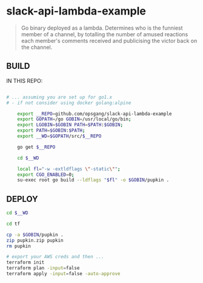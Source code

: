 # slack-api-lambda-example

> Go binary deployed as a lambda.
> Determines who is the funniest member of a channel, by totalling
> the number of amused reactions each member's comments received
> and publicising the victor back on the channel.

## BUILD

IN THIS REPO:
```bash

# ... assuming you are set up for go1.x
# - if not consider using docker golang:alpine

    export __REPO=github.com/opsgang/slack-api-lambda-example
    export GOPATH=/go GOBIN=/usr/local/go/bin;
    export LGOBIN=$GOBIN PATH=$PATH:$GOBIN;
    export PATH=$GOBIN:$PATH;
    export __WD=$GOPATH/src/$__REPO

    go get $__REPO

    cd $__WD

    local fl="-w -extldflags \"-static\"";
    export CGO_ENABLED=0;
    su-exec root go build --ldflags "$fl" -o $GOBIN/pupkin .

```

## DEPLOY

```bash
cd $__WD

cd tf

cp -a $GOBIN/pupkin .
zip pupkin.zip pupkin
rm pupkin

# export your AWS creds and then ...
terraform init
terraform plan -input=false
terraform apply -input=false -auto-approve
```
